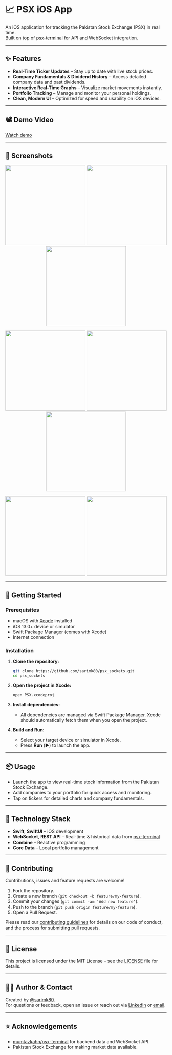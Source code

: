 # 📈 PSX iOS App

An iOS application for tracking the Pakistan Stock Exchange (PSX) in real time.  
Built on top of [psx-terminal](https://github.com/mumtazkahn/psx-terminal) for API and WebSocket integration.

---

## ✨ Features

- **Real-Time Ticker Updates** – Stay up to date with live stock prices.
- **Company Fundamentals & Dividend History** – Access detailed company data and past dividends.
- **Interactive Real-Time Graphs** – Visualize market movements instantly.
- **Portfolio Tracking** – Manage and monitor your personal holdings.
- **Clean, Modern UI** – Optimized for speed and usability on iOS devices.

---

## 📽️ Demo Video

[Watch demo](https://github.com/user-attachments/assets/2cfc1f6c-a0c9-497d-90be-c70e9b3eebae)

---

## 📱 Screenshots

<p align="center">
  <img src="https://github.com/user-attachments/assets/1a98668c-be66-44dd-bb27-474c59fc39d2" width="250" />
  <img src="https://github.com/user-attachments/assets/14a62dea-51d7-4a69-9444-0cccc1e6abf8" width="250" />
  <img src="https://github.com/user-attachments/assets/4d39f7b9-f55d-4dd1-a85e-a675284ec59a" width="250" />
</p>
<p align="center">
  <img src="https://github.com/user-attachments/assets/cf056102-378c-41e5-8f68-c3150218ac13" width="250" />
  <img src="https://github.com/user-attachments/assets/11cb5230-8e0f-4851-a8d1-0f6ac84318ec" width="250" />
  <img src="https://github.com/user-attachments/assets/16802857-521c-4620-b315-c1dd65b65da1" width="250" />
</p>
<p align="center">
  <img src="https://github.com/user-attachments/assets/5375b716-b26f-4aaf-b3dd-87f0732e3a34" width="250" />
  <img src="https://github.com/user-attachments/assets/1c21d743-af49-4c89-a98b-b0df15174f2b" width="250" />
</p>

---

## 🚀 Getting Started

### Prerequisites

- macOS with [Xcode](https://developer.apple.com/xcode/) installed
- iOS 13.0+ device or simulator
- Swift Package Manager (comes with Xcode)
- Internet connection

### Installation

1. **Clone the repository:**

    ```bash
    git clone https://github.com/sarimk80/psx_sockets.git
    cd psx_sockets
    ```

2. **Open the project in Xcode:**

    ```bash
    open PSX.xcodeproj
    ```

3. **Install dependencies:**
    - All dependencies are managed via Swift Package Manager. Xcode should automatically fetch them when you open the project.

4. **Build and Run:**
    - Select your target device or simulator in Xcode.
    - Press **Run** (▶️) to launch the app.

---

## 📦 Usage

- Launch the app to view real-time stock information from the Pakistan Stock Exchange.
- Add companies to your portfolio for quick access and monitoring.
- Tap on tickers for detailed charts and company fundamentals.

---

## 🧩 Technology Stack

- **Swift**, **SwiftUI** – iOS development
- **WebSocket**, **REST API** – Real-time & historical data from [psx-terminal](https://github.com/mumtazkahn/psx-terminal)
- **Combine** – Reactive programming
- **Core Data** – Local portfolio management

---

## 🤝 Contributing

Contributions, issues and feature requests are welcome!

1. Fork the repository.
2. Create a new branch (`git checkout -b feature/my-feature`).
3. Commit your changes (`git commit -am 'Add new feature'`).
4. Push to the branch (`git push origin feature/my-feature`).
5. Open a Pull Request.

Please read our [contributing guidelines](CONTRIBUTING.md) for details on our code of conduct, and the process for submitting pull requests.

---

## 📑 License

This project is licensed under the MIT License – see the [LICENSE](LICENSE) file for details.

---

## 🙋‍♂️ Author & Contact

Created by [@sarimk80](https://github.com/sarimk80).  
For questions or feedback, open an issue or reach out via [LinkedIn](https://www.linkedin.com/in/sarimk80) or [email](mailto:sarimk80@gmail.com).

---

## ⭐️ Acknowledgements

- [mumtazkahn/psx-terminal](https://github.com/mumtazkahn/psx-terminal) for backend data and WebSocket API.
- Pakistan Stock Exchange for making market data available.
